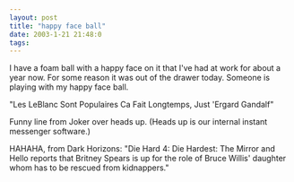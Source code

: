 ```yaml
---
layout: post
title: "happy face ball"
date: 2003-1-21 21:48:0
tags: 
---
```


I have a foam ball with a happy face on it that I've had at work for about a year now. For some reason it was out of the drawer today. Someone is playing with my happy face ball.





"Les LeBlanc Sont Populaires Ca Fait Longtemps, Just 'Ergard Gandalf"





Funny line from Joker over heads up. (Heads up is our internal instant messenger software.)





HAHAHA, from Dark Horizons: "Die Hard 4: Die Hardest: The Mirror and Hello reports that Britney Spears is up for the role of Bruce Willis' daughter whom has to be rescued from kidnappers."




